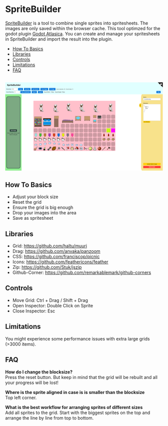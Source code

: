 # SpriteBuilder

[SpriteBuilder](https://h0rn0chse.github.io/SpriteBuilder/) is a tool to combine single sprites into spritesheets. The images are only saved within the browser cache. This tool optimzed for the godot plugin [Godot Atlasica](https://github.com/AnJ95/godot-atlasica). You can create and manage your spritesheets in SpriteBuilder and import the result into the plugin.

* [How To Basics](#how-to-basics)
* [Libraries](#libraries)
* [Controls](#controls)
* [Limitations](#limitations)
* [FAQ](#faq)

<br>

<img src="./docu/screenshot.png" title="Screenshot" />

## How To Basics

 * Adjust your block size
 * Reset the grid
 * Ensure the grid is big enough
 * Drop your images into the area
 * Save as spritesheet

## Libraries

 * Grid: https://github.com/haltu/muuri
 * Drag: https://github.com/anvaka/panzoom
 * CSS: https://github.com/franciscop/picnic
 * Icons: https://github.com/feathericons/feather
 * Zip: https://github.com/Stuk/jszip
 * Github-Corner: https://github.com/remarkablemark/github-corners

## Controls
 * Move Grid: Ctrl + Drag / Shift + Drag
 * Open Inspector: Double Click on Sprite
 * Close Inspector: Esc

## Limitations
You might experience some performance issues with extra large grids (>3000 items).

## FAQ
**How do I change the blocksize?**<br>
Press the reset button. But keep in mind that the grid will be rebuilt and all your progress will be lost!

**Where is the sprite aligned in case is is smaller than the blocksize**<br>
Top left corner.

**What is the best workflow for arranging sprites of different sizes**<br>
Add all sprites to the grid. Start with the biggest sprites on the top and arrange the line by line from top to bottom.